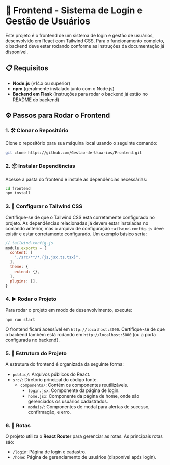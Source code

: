 
# 🚀 Frontend - Sistema de Login e Gestão de Usuários

Este projeto é o frontend de um sistema de login e gestão de usuários, desenvolvido em React com Tailwind CSS. Para o funcionamento completo, o backend deve estar rodando conforme as instruções da documentação já disponível.

## 📋 Requisitos

- **Node.js** (v14.x ou superior)
- **npm** (geralmente instalado junto com o Node.js)
- **Backend em Flask** (instruções para rodar o backend já estão no README do backend)

## ⚙️ Passos para Rodar o Frontend

### 1. 🛠️ Clonar o Repositório

Clone o repositório para sua máquina local usando o seguinte comando:

```bash
git clone https://github.com/Gestao-de-Usuarios/Frontend.git
```

### 2. 📦 Instalar Dependências

Acesse a pasta do frontend e instale as dependências necessárias:

```bash
cd frontend
npm install
```

### 3. 🎨 Configurar o Tailwind CSS

Certifique-se de que o Tailwind CSS está corretamente configurado no projeto. As dependências relacionadas já devem estar instaladas no comando anterior, mas o arquivo de configuração `tailwind.config.js` deve existir e estar corretamente configurado. Um exemplo básico seria:

```javascript
// tailwind.config.js
module.exports = {
  content: [
    "./src/**/*.{js,jsx,ts,tsx}",
  ],
  theme: {
    extend: {},
  ],
  plugins: [],
}
```

### 4. ▶️ Rodar o Projeto

Para rodar o projeto em modo de desenvolvimento, execute:

```bash
npm run start
```

O frontend ficará acessível em `http://localhost:3000`. Certifique-se de que o backend também está rodando em `http://localhost:5000` (ou a porta configurada no backend).

### 5. 📂 Estrutura do Projeto

A estrutura do frontend é organizada da seguinte forma:

- `public/`: Arquivos públicos do React.
- `src/`: Diretório principal do código fonte.
  - `components/`: Contém os componentes reutilizáveis.
    - `login.jsx`: Componente da página de login.
    - `home.jsx`: Componente da página de home, onde são gerenciados os usuários cadastrados.
    - `modais/`: Componentes de modal para alertas de sucesso, confirmação, e erro.

### 6. 🔀 Rotas

O projeto utiliza o **React Router** para gerenciar as rotas. As principais rotas são:

- `/login`: Página de login e cadastro.
- `/home`: Página de gerenciamento de usuários (disponível após login).
